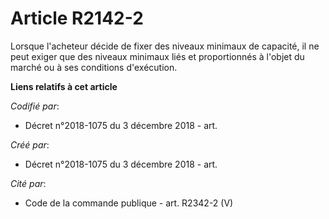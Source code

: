 # Article R2142-2

Lorsque l'acheteur décide de fixer des niveaux minimaux de capacité, il ne peut exiger que des niveaux minimaux liés et
proportionnés à l'objet du marché ou à ses conditions d'exécution.

**Liens relatifs à cet article**

_Codifié par_:

  - Décret n°2018-1075 du 3 décembre 2018 - art.

_Créé par_:

  - Décret n°2018-1075 du 3 décembre 2018 - art.

_Cité par_:

  - Code de la commande publique - art. R2342-2 (V)
